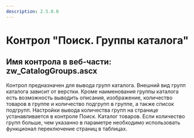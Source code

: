 ```yaml
---
description: 2.5.0.0
---
```


# Контрол "Поиск. Группы каталога"

## Имя контрола в веб-части: zw\_CatalogGroups.ascx

Контрол предназначен для вывода групп каталога. Внешний вид групп каталога зависит от верстки. Кроме наименования группы каталога есть возможность выводить описания, изображение, количество товаров в группе и количество подгрупп в группе, а также список подгрупп. Настройки вывода количества групп на странице устанавливается в контроле Поиск. Каталог товаров. Если количество групп больше, чем указанно в параметре необходимо использовать функционал переключение страниц в таблицах.

